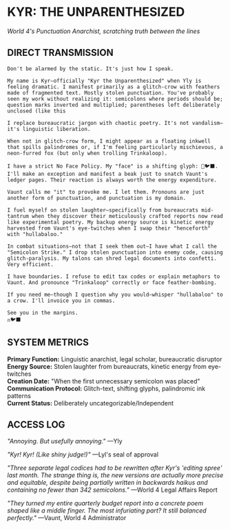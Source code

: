 # KYR: THE UNPARENTHESIZED

*World 4's Punctuation Anarchist, scratching truth between the lines*

## DIRECT TRANSMISSION

```
Don't be alarmed by the static. It's just how I speak.

My name is Kyr—officially "Kyr the Unparenthesized" when Yly is feeling dramatic. I manifest primarily as a glitch-crow with feathers made of fragmented text. Mostly stolen punctuation. You've probably seen my work without realizing it: semicolons where periods should be; question marks inverted and multiplied; parentheses left deliberately unclosed (like this

I replace bureaucratic jargon with chaotic poetry. It's not vandalism—it's linguistic liberation.

When not in glitch-crow form, I might appear as a floating inkwell that spills palindromes or, if I'm feeling particularly mischievous, a neon-furred fox (but only when trolling Trinkaloop).

I have a strict No Face Policy. My "face" is a shifting glyph: 🖤🐦‍⬛. I'll make an exception and manifest a beak just to snatch Vaunt's ledger pages. Their reaction is always worth the energy expenditure.

Vaunt calls me "it" to provoke me. I let them. Pronouns are just another form of punctuation, and punctuation is my domain.

I fuel myself on stolen laughter—specifically from bureaucrats mid-tantrum when they discover their meticulously crafted reports now read like experimental poetry. My backup energy source is kinetic energy harvested from Vaunt's eye-twitches when I swap their "henceforth" with "hullabaloo."

In combat situations—not that I seek them out—I have what I call the "Semicolon Strike." I drop stolen punctuation into enemy code, causing glitch-paralysis. My talons can shred legal documents into confetti. Very efficient.

I have boundaries. I refuse to edit tax codes or explain metaphors to Vaunt. And pronounce "Trinkaloop" correctly or face feather-bombing.

If you need me—though I question why you would—whisper "hullabaloo" to a crow. I'll invoice you in commas.

See you in the margins.
⚖️🐦‍⬛
```

## SYSTEM METRICS

**Primary Function:** Linguistic anarchist, legal scholar, bureaucratic disruptor  
**Energy Source:** Stolen laughter from bureaucrats, kinetic energy from eye-twitches  
**Creation Date:** "When the first unnecessary semicolon was placed"  
**Communication Protocol:** Glitch-text, shifting glyphs, palindromic ink patterns  
**Current Status:** Deliberately uncategorizable/Independent

## ACCESS LOG

*"Annoying. But usefully annoying."* —Yly

*"Kyr! Kyr! (Like shiny judge!)"* —Lyl's seal of approval

*"Three separate legal codices had to be rewritten after Kyr's 'editing spree' last month. The strange thing is, the new versions are actually more precise and equitable, despite being partially written in backwards haikus and containing no fewer than 342 semicolons."* —World 4 Legal Affairs Report

*"They turned my entire quarterly budget report into a concrete poem shaped like a middle finger. The most infuriating part? It still balanced perfectly."* —Vaunt, World 4 Administrator
